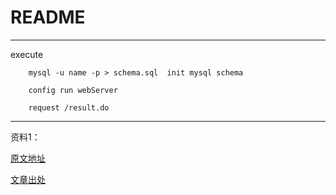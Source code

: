 # README
----

execute 

        mysql -u name -p > schema.sql  init mysql schema
        
        config run webServer
        
        request /result.do

--------------------------

资料1： 

[原文地址](http://yuanmomo.net/archives/449#comment-207)

[文章出处](http://yuanmomo.net)